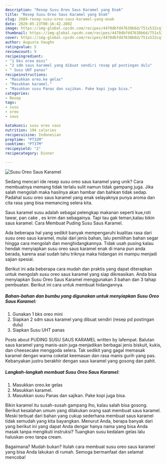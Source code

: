 ```yaml
---
description: "Resep Susu Oreo Saus Karamel yang Enak"
title: "Resep Susu Oreo Saus Karamel yang Enak"
slug: 2689-resep-susu-oreo-saus-karamel-yang-enak
date: 2020-05-23T00:16:42.280Z
image: https://img-global.cpcdn.com/recipes/4470dbfd47638b6d/751x532cq70/susu-oreo-saus-karamel-foto-resep-utama.jpg
thumbnail: https://img-global.cpcdn.com/recipes/4470dbfd47638b6d/751x532cq70/susu-oreo-saus-karamel-foto-resep-utama.jpg
cover: https://img-global.cpcdn.com/recipes/4470dbfd47638b6d/751x532cq70/susu-oreo-saus-karamel-foto-resep-utama.jpg
author: Augusta Vaughn
ratingvalue: 5
reviewcount: 9
recipeingredient:
- "1 bks oreo mini"
- "2 sdm saus karamel yang dibuat sendiri resep pd postingan dulu"
- " Susu UHT panas"
recipeinstructions:
- "Masukkan oreo.ke gelas"
- "Masukkan karamel."
- "Masukkan susu Panas dan sajikan. Pake kopi juga bisa."
categories:
- Resep
tags:
- susu
- oreo
- saus

katakunci: susu oreo saus 
nutrition: 194 calories
recipecuisine: Indonesian
preptime: "PT32M"
cooktime: "PT37M"
recipeyield: "2"
recipecategory: Dinner

---
```



![Susu Oreo Saus Karamel](https://img-global.cpcdn.com/recipes/4470dbfd47638b6d/751x532cq70/susu-oreo-saus-karamel-foto-resep-utama.jpg)

Sedang mencari ide resep susu oreo saus karamel yang unik? Cara membuatnya memang tidak terlalu sulit namun tidak gampang juga. Jika salah mengolah maka hasilnya akan hambar dan bahkan tidak sedap. Padahal susu oreo saus karamel yang enak selayaknya punya aroma dan cita rasa yang bisa memancing selera kita.

Saus karamel susu adalah sebagai pelengkap makanan seperti kue,roti tawar, pan cake , es krim dan sebagainya. Tapi tau gak teman,kalau bikin saus karamel. Cara Membuat Puding Susu Saus Karamel.

Ada beberapa hal yang sedikit banyak mempengaruhi kualitas rasa dari susu oreo saus karamel, mulai dari jenis bahan, lalu pemilihan bahan segar hingga cara mengolah dan menghidangkannya. Tidak usah pusing kalau hendak menyiapkan susu oreo saus karamel enak di mana pun anda berada, karena asal sudah tahu triknya maka hidangan ini mampu menjadi sajian spesial.


Berikut ini ada beberapa cara mudah dan praktis yang dapat diterapkan untuk mengolah susu oreo saus karamel yang siap dikreasikan. Anda bisa menyiapkan Susu Oreo Saus Karamel menggunakan 3 bahan dan 3 tahap pembuatan. Berikut ini cara untuk membuat hidangannya.

<!--inarticleads1-->

##### Bahan-bahan dan bumbu yang digunakan untuk menyiapkan Susu Oreo Saus Karamel:

1. Gunakan 1 bks oreo mini
1. Siapkan 2 sdm saus karamel yang dibuat sendiri (resep pd postingan dulu)
1. Siapkan  Susu UHT panas


Posts about PUDING SUSU SAUS KARAMEL written by lafempat. Balutan saus karamel yang manis-asin juga menjadikan berbagai jenis biskuit, kukis, dan cheesecake menggoda selera. Tak sedikit yang gagal memasak karamel dengan warna cokelat keemasan dan rasa manis gurih yang pas. Kebanyakan justru berakhir dengan saus karamel yang gosong dan pahit. 

<!--inarticleads2-->

##### Langkah-langkah membuat Susu Oreo Saus Karamel:

1. Masukkan oreo.ke gelas
1. Masukkan karamel.
1. Masukkan susu Panas dan sajikan. Pake kopi juga bisa.


Bikin karamel itu susah-susah gampang lho, kalau salah bisa gosong. Berikut kesalahan umum yang dilakukan orang saat membuat saus karamel. Meski terbuat dari bahan yang cukup sederhana membuat saus karamel tidak semudah yang kita bayangkan. Menurut Anda, berapa banyak dari yang berikut ini yang dapat Anda dengar hanya nama yang bisa Anda masak tanpa mengikuti instruksi? Tuangkan susu kedalam gelas lalu haluskan oreo tanpa cream. 

Bagaimana? Mudah bukan? Itulah cara membuat susu oreo saus karamel yang bisa Anda lakukan di rumah. Semoga bermanfaat dan selamat mencoba!
